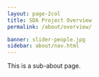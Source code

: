 ```yaml
---
layout: page-2col
title: SDA Project Overview
permalink: /about/overview/

banner: slider-people.jpg
sidebar: about/nav.html
---
```

This is a sub-about page.
